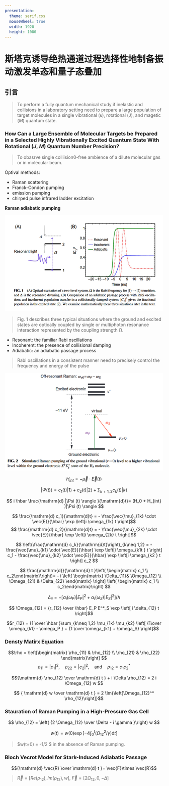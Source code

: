 ```yaml
---
presentation:
  theme: serif.css
  mouseWheel: true
  width: 1920
  height: 1080
---
```


<!-- slide -->
# 斯塔克诱导绝热通道过程选择性地制备振动激发单态和量子态叠加
<!-- slide -->
## 引言

> To perform a fully quantum mechanical study if inelastic and collisions in a laboratory setting need to prepare a large population of target molecules in a single vibrational ($\kappa$), rotational ($J$), and magetic ($M$) quantum state.
<!-- slide -->

### How Can a Large Ensemble of Molecular Targets be Prepared in a Selected Highly Vibrationally Excited Quantum State With Rotational ($J$, $M$) Quantum Number Precision?

> To obasrve single colliision0-free ambience of a dilute molecular gas or in molecular beam.

Optival methods:

- Raman scattering
- Franck-Condon pumping
- emission pumping
- chirped pulse infrared ladder excitation

**Raman adiabatic pumping**

<!-- slide -->
![Fig. 1](fig/1.png)

> Fig. 1 describes three typical situations where the ground and excited states are optically coupled by single or multiphoton resonance interaction represented by the coupling strength Ω.

- Resonant: the familiar Rabi oscillations
- Incoherent: the presence of collisional damping
- Adiabatic: an adiabatic passage process

> Rabi oscillations in a consistent manner need to precisely control the frequency and energy of the pulse

<!-- slide -->

![fig2](fig/2.png)

<!-- slide -->

$$H_{int} = - \vec{\mu} \cdot \vec{E} (t) $$

$$|\Psi (t)\rangle = c_1 (t) |1\rangle + c_2 (t) |2\rangle + \sum_{k \neq 1,2 } c_k (t)|k\rangle$$

$$ i \hbar \frac{\mathrm{d} |\Psi (t) \rangle }{\mathrm{d}t}= (H_0 + H_{int} )|\Psi (t) \rangle  $$

$$ \frac{\mathrm{d} c_1}{\mathrm{d}t} = - \frac{\vec{\mu}_{1k} \cdot \vec{E}}{\hbar} \exp \left[i \omega_{1k} t \right]$$
$$ \frac{\mathrm{d} c_2}{\mathrm{d}t} = - \frac{\vec{\mu}_{2k} \cdot \vec{E}}{\hbar} \exp \left[i \omega_{2k} t \right]$$

$$ \left(\frac{\mathrm{d} c_k}{\mathrm{d}t}\right)_{k\neq 1,2} = - \frac{\vec{\mu}_{k1} \cdot \vec{E}}{\hbar} \exp \left[i \omega_{k1t } t \right] c_1  - \frac{\vec{\mu}_{k2} \cdot \vec{E}}{\hbar} \exp \left[i \omega_{k2 } t \right] c_2  $$
<!-- slide -->
$$ \frac{\mathrm{d}}{\mathrm{d} t }\left( \begin{matrix} c_1 \\ c_2\end{matrix}\right)= - i \left[ \begin{matrix} \Delta_{11}& \Omega_{12} \\
\Omega_{21} & \Delta_{22} \end{matrix} \right] \left( \begin{matrix} c_1 \\ c_2\end{matrix}\right)  $$

$$ \Delta_{ii} = - \left[\alpha_i (\omega_P)|E_P|^2  + \alpha_i (\omega_S) |E_S|^2  \right] / \hbar $$

$$ \Omega_{12} = {r_{12} \over  \hbar} E_P E^*_S  \exp \left[ i \delta_{12} t \right]$$

$$r_{12} = {1 \over \hbar }\sum_{k\neq 1,2} \mu_{1k} \mu_{k2} \left[ {1\over \omega_{k1} - \omega_P } + {1 \over \omega_{k1} + \omega_S}  \right]$$

<!-- slide -->
### Densty Matirx Equation

$$\rho =  \left[\begin{matrix} \rho_{11} & \rho_{12} \\ \rho_{21}  & \rho_{22} \end{matrix}\right] $$
$$ \rho_{11} = |c_1|^2,\quad \rho_{22} = |c_2|^2, \quad \mathrm{and} \quad \rho_{12} = c_1c_2^*  $$

$${\mathrm{d} \rho_{12} \over \mathrm{d} t } + i \Delta \rho_{12} = 2 i \Omega_{12} w $$

$$ { \mathrm{d} w \over \mathrm{d} t } = 2 \Im{\left[\Omega_{12}^* \rho_{12}\right]}$$

<!-- slide -->

### Stauration of Raman Pumping in a High-Pressure Gas Cell

$$ \rho_{12} = \left( {2 \Omega_{12} \over \Delta - i \gamma }\right) w $$

$$ w(t) = w(0) \exp\left[ - 4 \int_0^t \left( \Omega_{12}^2 / \gamma \right) \mathrm{d} t \right] $$

> $w(t=0) = -1/2 $ in the absence of Raman pumping.

### Bloch Vecrot Model for Stark-Induced Adiabatic Passage

$${\mathrm{d} \vec{R} \over \mathrm{d} t }= \vec{F}\times \vec{R}$$

> $\vec{R} = [Re(\rho_{12}), Im(\rho_{12}),w ]$, $\vec{F}= [2 \Omega_{12},0,-\Delta]$

